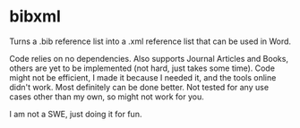 # bibxml
Turns a .bib reference list into a .xml reference list that can be used in Word.

Code relies on no dependencies. Also supports Journal Articles and Books, others are yet to be implemented (not hard, just takes some time).
Code might not be efficient, I made it because I needed it, and the tools online didn't work. Most definitely can be done better.
Not tested for any use cases other than my own, so might not work for you.

I am not a SWE, just doing it for fun.
